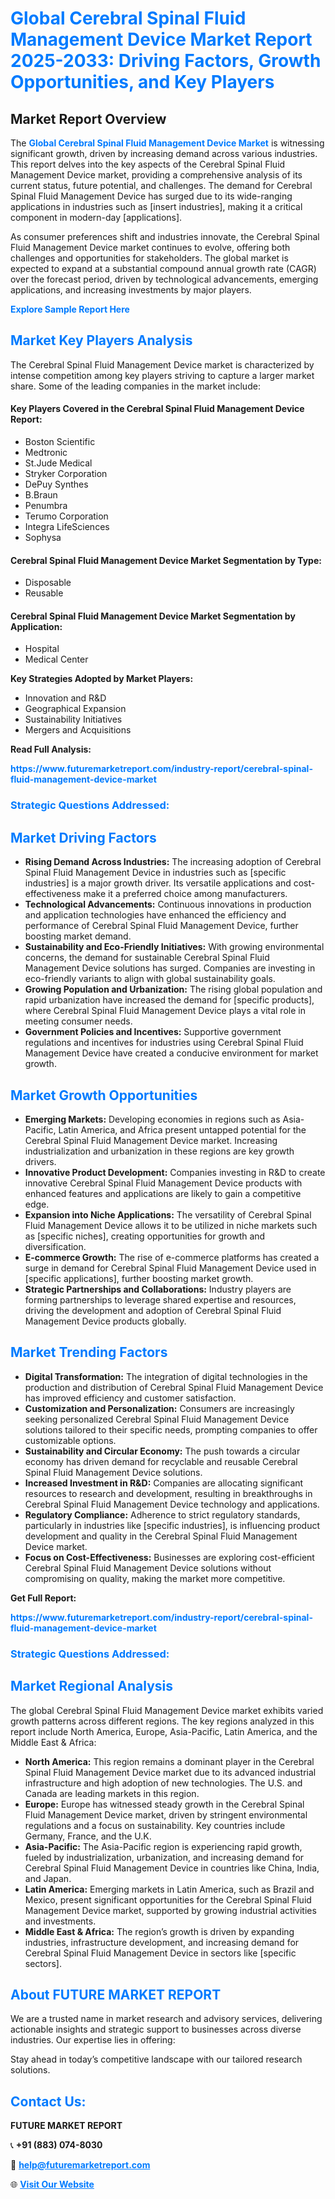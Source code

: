 <h1 style="color: #007BFF;">Global Cerebral Spinal Fluid Management Device Market Report 2025-2033: Driving Factors, Growth Opportunities, and Key Players</h1>

<section id="overview">
<h2>Market Report Overview</h2>
<p>The <a href="https://www.futuremarketreport.com/industry-report/cerebral-spinal-fluid-management-device-market" style="color: #007BFF; text-decoration: none;"><strong>Global Cerebral Spinal Fluid Management Device Market</strong></a> is witnessing significant growth, driven by increasing demand across various industries. This report delves into the key aspects of the Cerebral Spinal Fluid Management Device market, providing a comprehensive analysis of its current status, future potential, and challenges. The demand for Cerebral Spinal Fluid Management Device has surged due to its wide-ranging applications in industries such as [insert industries], making it a critical component in modern-day [applications].</p>
<p>As consumer preferences shift and industries innovate, the Cerebral Spinal Fluid Management Device market continues to evolve, offering both challenges and opportunities for stakeholders. The global market is expected to expand at a substantial compound annual growth rate (CAGR) over the forecast period, driven by technological advancements, emerging applications, and increasing investments by major players.</p>
</section>

<section id="overview">
<p><a href="https://www.futuremarketreport.com/request-sample/reportId=84142" style="color: #007BFF; text-decoration: none;"><strong>Explore Sample Report Here</strong></a></p>
</section>

<section id="key-players">
<h2 style="color: #007BFF;">Market Key Players Analysis</h2>
<p>The Cerebral Spinal Fluid Management Device market is characterized by intense competition among key players striving to capture a larger market share. Some of the leading companies in the market include:</p>
<h4>Key Players Covered in the Cerebral Spinal Fluid Management Device Report:</h4>
<ul><li>Boston Scientific</li><li>Medtronic</li><li>St.Jude Medical</li><li>Stryker Corporation</li><li>DePuy Synthes</li><li>B.Braun</li><li>Penumbra</li><li>Terumo Corporation</li><li>Integra LifeSciences</li><li>Sophysa</li></ul>
<h4>Cerebral Spinal Fluid Management Device Market Segmentation by Type:</h4>
<ul><li>Disposable</li><li>Reusable</li></ul>

<h4>Cerebral Spinal Fluid Management Device Market Segmentation by Application:</h4>
<ul><li>Hospital</li><li>Medical Center</li></ul>
<p><strong>Key Strategies Adopted by Market Players:</strong></p>
<ul>
<li>Innovation and R&D</li>
<li>Geographical Expansion</li>
<li>Sustainability Initiatives</li>
<li>Mergers and Acquisitions</li>
</ul>
</section>

<section>
<p><strong>Read Full Analysis: </strong></p><a href="https://www.futuremarketreport.com/industry-report/cerebral-spinal-fluid-management-device-market" style="color: #007BFF; text-decoration: none;"><strong>https://www.futuremarketreport.com/industry-report/cerebral-spinal-fluid-management-device-market</strong></a>
<h3 style="color: #007BFF;">Strategic Questions Addressed:</h3>
</section>

<section id="driving-factors">
<h2 style="color: #007BFF;">Market Driving Factors</h2>
<ul>
<li><strong>Rising Demand Across Industries:</strong> The increasing adoption of Cerebral Spinal Fluid Management Device in industries such as [specific industries] is a major growth driver. Its versatile applications and cost-effectiveness make it a preferred choice among manufacturers.</li>
<li><strong>Technological Advancements:</strong> Continuous innovations in production and application technologies have enhanced the efficiency and performance of Cerebral Spinal Fluid Management Device, further boosting market demand.</li>
<li><strong>Sustainability and Eco-Friendly Initiatives:</strong> With growing environmental concerns, the demand for sustainable Cerebral Spinal Fluid Management Device solutions has surged. Companies are investing in eco-friendly variants to align with global sustainability goals.</li>
<li><strong>Growing Population and Urbanization:</strong> The rising global population and rapid urbanization have increased the demand for [specific products], where Cerebral Spinal Fluid Management Device plays a vital role in meeting consumer needs.</li>
<li><strong>Government Policies and Incentives:</strong> Supportive government regulations and incentives for industries using Cerebral Spinal Fluid Management Device have created a conducive environment for market growth.</li>
</ul>
</section>

<section id="growth-opportunities">
<h2 style="color: #007BFF;">Market Growth Opportunities</h2>
<ul>
<li><strong>Emerging Markets:</strong> Developing economies in regions such as Asia-Pacific, Latin America, and Africa present untapped potential for the Cerebral Spinal Fluid Management Device market. Increasing industrialization and urbanization in these regions are key growth drivers.</li>
<li><strong>Innovative Product Development:</strong> Companies investing in R&D to create innovative Cerebral Spinal Fluid Management Device products with enhanced features and applications are likely to gain a competitive edge.</li>
<li><strong>Expansion into Niche Applications:</strong> The versatility of Cerebral Spinal Fluid Management Device allows it to be utilized in niche markets such as [specific niches], creating opportunities for growth and diversification.</li>
<li><strong>E-commerce Growth:</strong> The rise of e-commerce platforms has created a surge in demand for Cerebral Spinal Fluid Management Device used in [specific applications], further boosting market growth.</li>
<li><strong>Strategic Partnerships and Collaborations:</strong> Industry players are forming partnerships to leverage shared expertise and resources, driving the development and adoption of Cerebral Spinal Fluid Management Device products globally.</li>
</ul>
</section>

<section id="trending-factors">
<h2 style="color: #007BFF;">Market Trending Factors</h2>
<ul>
<li><strong>Digital Transformation:</strong> The integration of digital technologies in the production and distribution of Cerebral Spinal Fluid Management Device has improved efficiency and customer satisfaction.</li>
<li><strong>Customization and Personalization:</strong> Consumers are increasingly seeking personalized Cerebral Spinal Fluid Management Device solutions tailored to their specific needs, prompting companies to offer customizable options.</li>
<li><strong>Sustainability and Circular Economy:</strong> The push towards a circular economy has driven demand for recyclable and reusable Cerebral Spinal Fluid Management Device solutions.</li>
<li><strong>Increased Investment in R&D:</strong> Companies are allocating significant resources to research and development, resulting in breakthroughs in Cerebral Spinal Fluid Management Device technology and applications.</li>
<li><strong>Regulatory Compliance:</strong> Adherence to strict regulatory standards, particularly in industries like [specific industries], is influencing product development and quality in the Cerebral Spinal Fluid Management Device market.</li>
<li><strong>Focus on Cost-Effectiveness:</strong> Businesses are exploring cost-efficient Cerebral Spinal Fluid Management Device solutions without compromising on quality, making the market more competitive.</li>
</ul>
</section>

<section>
<p><strong>Get Full Report: </strong></p><a href="https://www.futuremarketreport.com/industry-report/cerebral-spinal-fluid-management-device-market" style="color: #007BFF; text-decoration: none;"><strong>https://www.futuremarketreport.com/industry-report/cerebral-spinal-fluid-management-device-market</strong></a>
<h3 style="color: #007BFF;">Strategic Questions Addressed:</h3>
</section>


<section id="regional-analysis">
<h2 style="color: #007BFF;">Market Regional Analysis</h2>
<p>The global Cerebral Spinal Fluid Management Device market exhibits varied growth patterns across different regions. The key regions analyzed in this report include North America, Europe, Asia-Pacific, Latin America, and the Middle East & Africa:</p>
<ul>
<li><strong>North America:</strong> This region remains a dominant player in the Cerebral Spinal Fluid Management Device market due to its advanced industrial infrastructure and high adoption of new technologies. The U.S. and Canada are leading markets in this region.</li>
<li><strong>Europe:</strong> Europe has witnessed steady growth in the Cerebral Spinal Fluid Management Device market, driven by stringent environmental regulations and a focus on sustainability. Key countries include Germany, France, and the U.K.</li>
<li><strong>Asia-Pacific:</strong> The Asia-Pacific region is experiencing rapid growth, fueled by industrialization, urbanization, and increasing demand for Cerebral Spinal Fluid Management Device in countries like China, India, and Japan.</li>
<li><strong>Latin America:</strong> Emerging markets in Latin America, such as Brazil and Mexico, present significant opportunities for the Cerebral Spinal Fluid Management Device market, supported by growing industrial activities and investments.</li>
<li><strong>Middle East & Africa:</strong> The region’s growth is driven by expanding industries, infrastructure development, and increasing demand for Cerebral Spinal Fluid Management Device in sectors like [specific sectors].</li>
</ul>
</section>

<footer>
<h2 style="color: #007BFF;">About FUTURE MARKET REPORT</h2>
<p>We are a trusted name in market research and advisory services, delivering actionable insights and strategic support to businesses across diverse industries. Our expertise lies in offering:</p>

<p>Stay ahead in today’s competitive landscape with our tailored research solutions.</p>

<h2 style="color: #007BFF;">Contact Us:</h2>
<p><strong>FUTURE MARKET REPORT</strong></p>
<p>📞 <strong>+91 (883) 074-8030</strong></p>
<p>📧 <strong><a href="mailto:help@futuremarketreport.com" style="color: #007BFF;">help@futuremarketreport.com</a></strong></p>
<p>🌐 <strong><a href="https://www.futuremarketreport.com/" style="color: #007BFF;">Visit Our Website</a></strong></p>
</footer>
